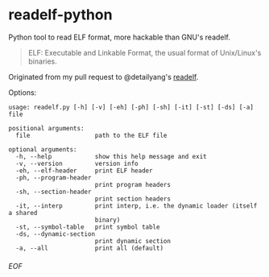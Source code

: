 # readelf-python

Python tool to read ELF format, more hackable than GNU's readelf.

> ELF: Executable and Linkable Format, the usual format of Unix/Linux's binaries.

Originated from my pull request to @detailyang's [readelf](https://github.com/detailyang/readelf).

Options:
```
usage: readelf.py [-h] [-v] [-eh] [-ph] [-sh] [-it] [-st] [-ds] [-a] file

positional arguments:
  file                  path to the ELF file

optional arguments:
  -h, --help            show this help message and exit
  -v, --version         version info
  -eh, --elf-header     print ELF header
  -ph, --program-header
                        print program headers
  -sh, --section-header
                        print section headers
  -it, --interp         print interp, i.e. the dynamic loader (itself a shared
                        binary)
  -st, --symbol-table   print symbol table
  -ds, --dynamic-section
                        print dynamic section
  -a, --all             print all (default)
```

###### EOF
